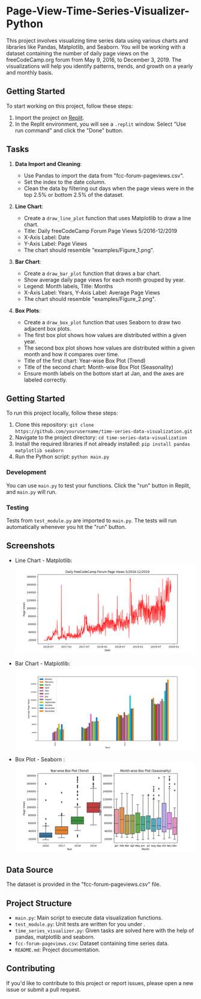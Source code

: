 # Page-View-Time-Series-Visualizer-Python
This project involves visualizing time series data using various charts and libraries like Pandas, Matplotlib, and Seaborn. You will be working with a dataset containing the number of daily page views on the freeCodeCamp.org forum from May 9, 2016, to December 3, 2019. The visualizations will help you identify patterns, trends, and growth on a yearly and monthly basis.

## Getting Started

To start working on this project, follow these steps:

1. Import the project on [Replit](https://replit.com/).
2. In the Replit environment, you will see a `.replit` window. Select "Use run command" and click the "Done" button.

## Tasks

1. **Data Import and Cleaning**:
   - Use Pandas to import the data from "fcc-forum-pageviews.csv".
   - Set the index to the date column.
   - Clean the data by filtering out days when the page views were in the top 2.5% or bottom 2.5% of the dataset.

2. **Line Chart**:
   - Create a `draw_line_plot` function that uses Matplotlib to draw a line chart.
   - Title: Daily freeCodeCamp Forum Page Views 5/2016-12/2019
   - X-Axis Label: Date
   - Y-Axis Label: Page Views
   - The chart should resemble "examples/Figure_1.png".

3. **Bar Chart**:
   - Create a `draw_bar_plot` function that draws a bar chart.
   - Show average daily page views for each month grouped by year.
   - Legend: Month labels, Title: Months
   - X-Axis Label: Years, Y-Axis Label: Average Page Views
   - The chart should resemble "examples/Figure_2.png".

4. **Box Plots**:
   - Create a `draw_box_plot` function that uses Seaborn to draw two adjacent box plots.
   - The first box plot shows how values are distributed within a given year.
   - The second box plot shows how values are distributed within a given month and how it compares over time.
   - Title of the first chart: Year-wise Box Plot (Trend)
   - Title of the second chart: Month-wise Box Plot (Seasonality)
   - Ensure month labels on the bottom start at Jan, and the axes are labeled correctly.

## Getting Started

To run this project locally, follow these steps:

1. Clone this repository: `git clone https://github.com/yourusername/time-series-data-visualization.git`
2. Navigate to the project directory: `cd time-series-data-visualization`
3. Install the required libraries if not already installed: `pip install pandas matplotlib seaborn`
4. Run the Python script: `python main.py`
### Development

You can use `main.py` to test your functions. Click the "run" button in Replit, and `main.py` will run.

### Testing

Tests from `test_module.py` are imported to `main.py`. The tests will run automatically whenever you hit the "run" button.

## Screenshots

- Line Chart - Matplotlib:
  ![Line Chart](line_plot.png)

- Bar Chart - Matplotlib:
  ![Bar Chart](bar_plot.png)

- Box Plot - Seaborn :
  ![Box Plots](box_plot.png)
## Data Source

The dataset is provided in the "fcc-forum-pageviews.csv" file.

## Project Structure

- `main.py`: Main script to execute data visualization functions.
- `test_module.py`: Unit tests are written for you under .
- `time_series_visualizer.py`: Given tasks are solved here with the help of pandas, matplotlib and seaborn.
- `fcc-forum-pageviews.csv`: Dataset containing time series data.
- `README.md`: Project documentation.

## Contributing

If you'd like to contribute to this project or report issues, please open a new issue or submit a pull request.






